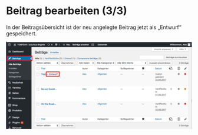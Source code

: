# Beitrag bearbeiten (3/3)

In der Beitragsübersicht ist der neu angelegte Beitrag jetzt als „Entwurf“ gespeichert.

![test-image](./assets/overview.jpg)
